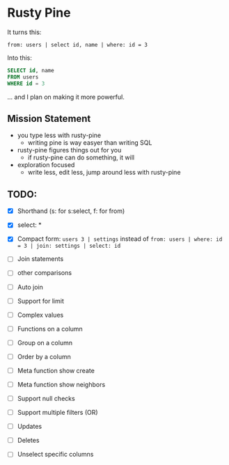 Rusty Pine
==========

It turns this:
```
from: users | select id, name | where: id = 3
```
Into this:
```sql
SELECT id, name
FROM users
WHERE id = 3
```

... and I plan on making it more powerful.


Mission Statement
-----------------

* you type less with rusty-pine
    - writing pine is way easyer than writing SQL
* rusty-pine figures things out for you
    - if rusty-pine can do something, it will
* exploration focused
    - write less, edit less, jump around less with rusty-pine



TODO:
-----
- [x] Shorthand (s: for s:select, f: for from)
- [x] select: *
- [x] Compact form:
    `users 3 | settings` instead of `from: users | where: id = 3 | join: settings | select: id`
- [ ] Join statements
- [ ] other comparisons
- [ ] Auto join
- [ ] Support for limit
- [ ] Complex values
- [ ] Functions on a column
- [ ] Group on a column
- [ ] Order by a column
- [ ] Meta function show create
- [ ] Meta function show neighbors
- [ ] Support null checks
- [ ] Support multiple filters (OR)
- [ ] Updates
- [ ] Deletes
- [ ] Unselect specific columns


